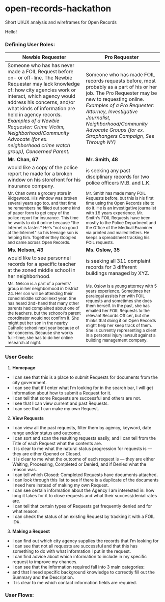 # open-records-hackathon
Short UI/UX analysis and wireframes for Open Records

Hello!

### Defining User Roles:

| Newbie Requester | Pro Requester |  
|------------------|------------------|
| Someone who has has never made a FOIL Request before on- or off-line. The Newbie Requester may lack knowledge of: how city agencies work or interact, which agency would address his concerns, and/or what kinds of information are held in agency records. *Examples of a Newbie Requester: Crime Victim, Neighborhood/Community Advocate (for ex. neighborhood crime watch group), Concerned Parent.* | Someone who has made FOIL records requests before, most probably as a part of his or her job. The Pro Requester may be new to requesting online. *Examples of a Pro Requester: Attorney, Investigative Journalist, Neighborhood/Community Advocate Groups (for ex. Straphangers Campaign, See Through NY)* |
| **Mr. Chan, 67** | **Mr. Smith, 48** |
| would like a copy of the police report he made for a broken window on his storefront for his insurance company. | is seeking any past disciplinary records for two police officers M.B. and L.K. | 
| <small>Mr. Chan owns a grocery store in Ridgewood. His window was broken several years ago too, and that time he remembers he filled out some kind of paper form to get copy of the police report for insurance. This time he wants to do it online because "the Internet is faster." He's "not so good at the Internet" so his teenage son is helping him. Together they Googled and came across Open Records.</small> | <small>Mr. Smith has made many FOIL Requests before, but this is his first time using the Open Records site to do it. He is an investigative journalist with 15 years experience. Mr. Smith's FOIL Requests have been mostly to the Police Department and the Office of the Medical Examiner via printed and mailed letters. He keeps a spreadsheet tracking his FOIL requests.</small> |
| **Ms. Nelson, 43** | **Ms. Oslow, 35** |
| would like to see personnel records for a specific teacher at the zoned middle school in her neighborhood. | is seeking all 311 complaint records for 3 different buildings managed by XYZ. | 
| <small>Ms. Nelson is a part of a parents' group in her neighborhood in District 24. Her son will be attending their zoned middle school next year. She has heard 2nd-hand that many other parents had complained about one of the teachers, but the schoool's parent coordinator would not confirm it. She might put her son in the nearby Catholic school next year because of her concerns. Because she works full-time, she has to do her online research at night.</small> | <small>Ms. Oslow is a young attorney with 5 years experience. Sometimes her paralegal assists her with FOIL requests and sometimes she does them herself. In the past, she has emailed her FOIL Requests to the relevant Records Officer, but she thinks that doing it on Open Records might help her keep track of them. She is currently representing a client in a personal injury lawsuit against a building management company.</small> |

### User Goals:
1. **Homepage**
  - I can see that this is a place to submit Requests for documents from the city government. 
  - I can see that if I enter what I’m looking for in the search bar, I will get information about how to submit a Request for it. 
  - I can tell that some Requests are successful and others are not.
  - I see that I can view current and past Requests.
  - I can see that I can make my own Request.

2. **View Requests**
  - I can view all the past requests, filter them by agency, keyword, date range and/or status and outcome.
  - I can sort and scan the resulting requests easily, and I can tell from the Title of each Request what the contents are. 
  - It is clear to me what the natural status progression for requests is — they are either Opened or Closed. 
  - It is clear to me what the outcome of each request is — they are either Waiting, Processing, Completed or Denied, and if Denied what the reason was. 
  - I can tell which Closed: Completed Requests have documents attached.
  - I can look through this list to see if there is a duplicate of the documents I need here instead of making my own Request. 
  - I can see certain information about the Agency I am interested in: how long it takes for it to close requests and what their success/denial rates are. 
  - I can tell that certain types of Requests get frequently denied and for what reason.
  - I can check the status of an existing Request by tracking it with a FOIL ID#. 

3. **Making a Request**
  - I can find out which city agency supplies the records that I’m looking for
  - I can see that not all requests are successful and that this has something to do with what information I put in the request. 
  - I can find advice about which information to include in my specific request to improve my chances.
  - I can see that the information required fall into 3 main categories: 
  - and that I need specific background knowledge to correctly fill out the Summary and the Description. 
  - It is clear to me which contact information fields are required.
  
### User Flows:




